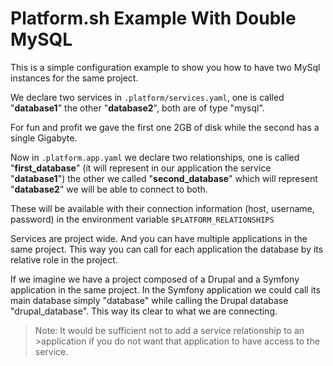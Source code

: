 # Platform.sh Example With Double MySQL
This is a simple configuration example to show you how to have two MySql instances for the same project.

We declare two services in `.platform/services.yaml`, one is called "**database1**" the other "**database2**", both are of type "mysql".

For fun and profit we gave the first one 2GB of disk while the second has
a single Gigabyte.

Now in `.platform.app.yaml` we declare two relationships, one is called "**first_database**" (it will represent in our application
the service "**database1**") the other we called "**second_database**" which will represent "**database2**" we will be able to connect to both.

These will be available with their connection information (host, username, password) in the environment variable `$PLATFORM_RELATIONSHIPS`

Services are project wide. And you can have multiple applications in the 
same project. This way you can call for each application the database by
its relative role in the project.

If we imagine we have a project composed of a Drupal and a Symfony application
in the same project. In the Symfony application we could call its main database
simply "database" while calling the Drupal database "drupal_database". This way
its clear to what we are connecting.

>Note: It would be sufficient not to add a service relationship to an >application if you do not want that application to have access to the service.


